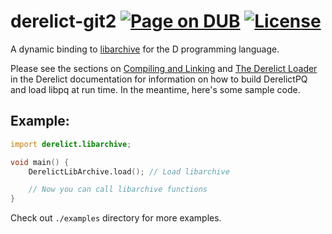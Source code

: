 derelict-git2 [![Page on DUB](https://img.shields.io/dub/v/derelict-libarchive.svg)](http://code.dlang.org/packages/derelict-libarchive) [![License](https://img.shields.io/dub/l/derelict-libarchive.svg)](https://github.com/ohdatboi/derelict-libarchive/blob/master/LICENSE)
=============

A dynamic binding to [libarchive](http://www.libarchive.org/) for the D programming language.

Please see the sections on [Compiling and Linking](http://derelictorg.github.io/building/overview/) and [The Derelict Loader](http://derelictorg.github.io/loading/loader/) in the Derelict documentation for information on how to build DerelictPQ and load libpq at run time. In the meantime, here's some sample code.

## Example:
```d
import derelict.libarchive;

void main() {
	DerelictLibArchive.load(); // Load libarchive

	// Now you can call libarchive functions
}
```

Check out `./examples` directory for more examples.
